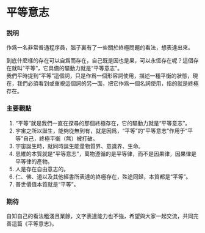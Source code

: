 # 平等意志

### 説明
作爲一名非常普通程序員，腦子裏有了一些關於終極問題的看法，想表達出來。  

到底什麽樣的存在可以自爲而存在，自己既是因也是果，可以永恆存在呢？這個存在就叫“平等”，它具備的驅動力就是“平等意志”。  
我們平時提到“平等”這個詞，只是作爲一個形容詞使用，描述一種平衡的狀態，現在，我們必須看到或重視這個詞的另一面，把它作爲一個名詞使用，指的就是終極存在。  

### 主要觀點  
1. “平等”就是我們一直在探尋的那個終極存在，它的驅動力就是“平等意志”。  
2. 宇宙之所以誕生，能夠從無到有，就是因爲，“平等”的“平等意志”作用于“平等”自己，終極平衡（無）被打破。  
3. 宇宙誕生時，就同時誕生能量物質界、意識界、生命。  
4. 思維的本質就是“平等意志”，萬物遵循的是平等律，而不是因果律，因果律是平等律的產物。
5. 人是存在自由意志的。
6. 仁、佛、道以及其他經書所表達的終極存在，殊途同歸，本質都是“平等”。
7. 普世價值本質就是“平等”。

### 期待
自知自己的看法粗淺且業餘，文字表達能力也不強，希望與大家一起交流，共同完善這篇《平等意志》。
